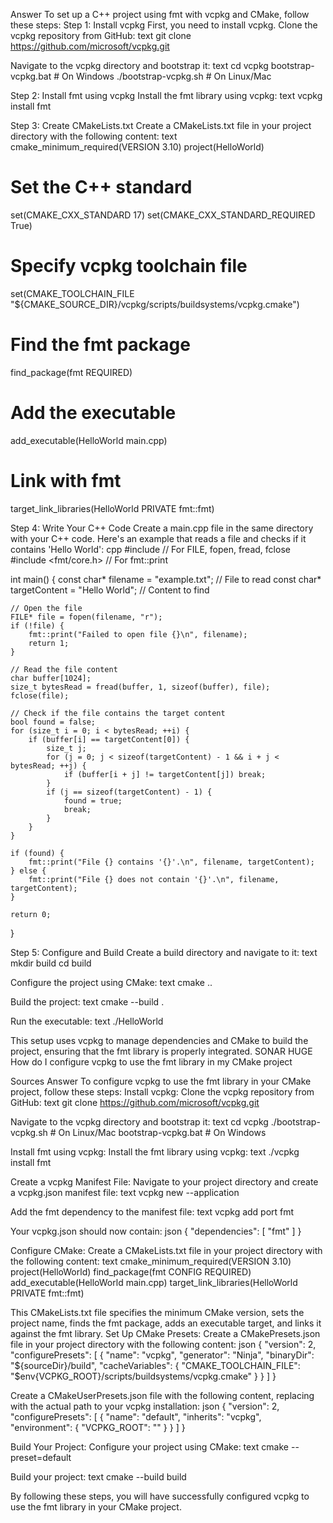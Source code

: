 Answer
To set up a C++ project using fmt with vcpkg and CMake, follow these steps:
Step 1: Install vcpkg
First, you need to install vcpkg. Clone the vcpkg repository from GitHub:
text
git clone https://github.com/microsoft/vcpkg.git

Navigate to the vcpkg directory and bootstrap it:
text
cd vcpkg
bootstrap-vcpkg.bat # On Windows
./bootstrap-vcpkg.sh # On Linux/Mac

Step 2: Install fmt using vcpkg
Install the fmt library using vcpkg:
text
vcpkg install fmt

Step 3: Create CMakeLists.txt
Create a CMakeLists.txt file in your project directory with the following content:
text
cmake_minimum_required(VERSION 3.10)
project(HelloWorld)

# Set the C++ standard
set(CMAKE_CXX_STANDARD 17)
set(CMAKE_CXX_STANDARD_REQUIRED True)

# Specify vcpkg toolchain file
set(CMAKE_TOOLCHAIN_FILE "${CMAKE_SOURCE_DIR}/vcpkg/scripts/buildsystems/vcpkg.cmake")

# Find the fmt package
find_package(fmt REQUIRED)

# Add the executable
add_executable(HelloWorld main.cpp)

# Link with fmt
target_link_libraries(HelloWorld PRIVATE fmt::fmt)

Step 4: Write Your C++ Code
Create a main.cpp file in the same directory with your C++ code. Here's an example that reads a file and checks if it contains 'Hello World':
cpp
#include <cstdio> // For FILE, fopen, fread, fclose
#include <fmt/core.h> // For fmt::print

int main() {
    const char* filename = "example.txt"; // File to read
    const char* targetContent = "Hello World"; // Content to find

    // Open the file
    FILE* file = fopen(filename, "r");
    if (!file) {
        fmt::print("Failed to open file {}\n", filename);
        return 1;
    }

    // Read the file content
    char buffer[1024];
    size_t bytesRead = fread(buffer, 1, sizeof(buffer), file);
    fclose(file);

    // Check if the file contains the target content
    bool found = false;
    for (size_t i = 0; i < bytesRead; ++i) {
        if (buffer[i] == targetContent[0]) {
            size_t j;
            for (j = 0; j < sizeof(targetContent) - 1 && i + j < bytesRead; ++j) {
                if (buffer[i + j] != targetContent[j]) break;
            }
            if (j == sizeof(targetContent) - 1) {
                found = true;
                break;
            }
        }
    }

    if (found) {
        fmt::print("File {} contains '{}'.\n", filename, targetContent);
    } else {
        fmt::print("File {} does not contain '{}'.\n", filename, targetContent);
    }

    return 0;
}

Step 5: Configure and Build
Create a build directory and navigate to it:
text
mkdir build
cd build

Configure the project using CMake:
text
cmake ..

Build the project:
text
cmake --build .

Run the executable:
text
./HelloWorld

This setup uses vcpkg to manage dependencies and CMake to build the project, ensuring that the fmt library is properly integrated.
SONAR HUGE
How do I configure vcpkg to use the fmt library in my CMake project







Sources
Answer
To configure vcpkg to use the fmt library in your CMake project, follow these steps:
Install vcpkg:
Clone the vcpkg repository from GitHub:
text
git clone https://github.com/microsoft/vcpkg.git

Navigate to the vcpkg directory and bootstrap it:
text
cd vcpkg
./bootstrap-vcpkg.sh # On Linux/Mac
bootstrap-vcpkg.bat # On Windows

Install fmt using vcpkg:
Install the fmt library using vcpkg:
text
./vcpkg install fmt

Create a vcpkg Manifest File:
Navigate to your project directory and create a vcpkg.json manifest file:
text
vcpkg new --application

Add the fmt dependency to the manifest file:
text
vcpkg add port fmt

Your vcpkg.json should now contain:
json
{
  "dependencies": [
    "fmt"
  ]
}

Configure CMake:
Create a CMakeLists.txt file in your project directory with the following content:
text
cmake_minimum_required(VERSION 3.10)
project(HelloWorld)
find_package(fmt CONFIG REQUIRED)
add_executable(HelloWorld main.cpp)
target_link_libraries(HelloWorld PRIVATE fmt::fmt)

This CMakeLists.txt file specifies the minimum CMake version, sets the project name, finds the fmt package, adds an executable target, and links it against the fmt library.
Set Up CMake Presets:
Create a CMakePresets.json file in your project directory with the following content:
json
{
  "version": 2,
  "configurePresets": [
    {
      "name": "vcpkg",
      "generator": "Ninja",
      "binaryDir": "${sourceDir}/build",
      "cacheVariables": {
        "CMAKE_TOOLCHAIN_FILE": "$env{VCPKG_ROOT}/scripts/buildsystems/vcpkg.cmake"
      }
    }
  ]
}

Create a CMakeUserPresets.json file with the following content, replacing <path to vcpkg> with the actual path to your vcpkg installation:
json
{
  "version": 2,
  "configurePresets": [
    {
      "name": "default",
      "inherits": "vcpkg",
      "environment": {
        "VCPKG_ROOT": "<path to vcpkg>"
      }
    }
  ]
}

Build Your Project:
Configure your project using CMake:
text
cmake --preset=default

Build your project:
text
cmake --build build

By following these steps, you will have successfully configured vcpkg to use the fmt library in your CMake project.
